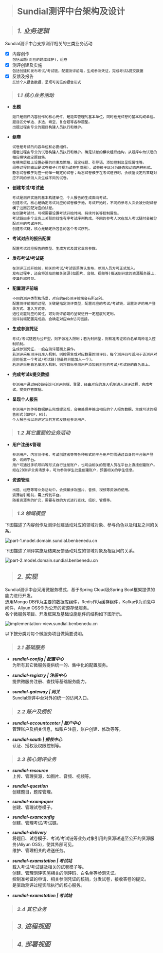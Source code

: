 > # Sundial测评中台架构及设计

> ## *1. 业务逻辑*

Sundial测评中台支撑测评相关的三类业务活动

- [X] 内容创作  
  `包括出题(对应的题库维护)，组卷`
- [X] 测评创建及实施  
  `包括创建和发布考试/考试链，配置测评前端，生成参测凭证，完成考试&提交数据`
- [X] 反馈及报告  
  `反馈个人报告数据，呈现可阅览的报告形式`

> ### *1.1 核心业务活动*

- **出题**

      题目是测评内容创作的核心元件，是题库管理的基本单位，同时也是试卷的基本构成单位。
      题目区分单选、多选、填空、复合题等各种题型。
      出题过程由专业的题目构建人员执行和维护。

- **组卷**

      试卷是考试的内容单位和必要组件。
      组卷过程由专业的试卷构建人员执行和维护。确定试卷的模块组织结构，从题库中为试卷的相应模块选定题目集，
      在模块层级上设置必要的约束及策略，设定标题、引导语，添加控制及呈现属性等。
      组卷过程的输出是试卷模子(可视为试卷生成器)，试卷模子区分为静态和动态两种形式。
      静态试卷模子对应一份唯一确定的试卷；动态试卷模子在考试进行时，会根据设定的策略对应不同的参测人次生成不同的试卷。

- **创建考试/考试链**

      考试是测评实施的基本构建单位，个人报告的生成面向考试。
      创建考试，核心是确定考试对应的试卷模子池，考试开始时，不同的参考人次会被分配试卷模子进而匹配对应的试卷。
      在创建考试时，可视需要设置考试开始时间、持续时长等控制属性。
      考试链由多个业务上关联的线性有序考试序列构成，不同的参考人次在加入考试链时会被分配对应的考试序列。
      创建考试链，核心是确定所包含的各个考试序列。

- **考试对应的报告配置**

      配置考试对应报告的类型、生成方式及其它业务参数。

- **发布考试/考试链**

      在测评正式开始前，相关的考试/考试链须确认发布，参测人员方可正式加入。
      发布过程中，还会将涉及的相关资源(如图片、音频、视频等)推送到开放的资源服务器上，使其外部可见。

- **配置测评前端**

      不同的测评类型和场景，对应的Web测评前端会有所区别。
      配置测评前端的过程，关键是指定测评类型，配置对应的考试/考试链，设置测评的用户登录方式、准入方式等。
      通过设置对应的属性，可对测评前端的呈现进行一定程度的定制。
      测评前端配置完成后，会确定对应Web访问链接。

- **生成参测凭证**

      考试/考试链若为公开型，则不做准入限制；若为封闭型，则有准考证和白名单两种准入控制机制。
      生成参测凭证，一般在测评层面上操作。
      若测评采用测评码准入机制，则按需生成对应数量的测评码，每个测评码可适用于该测评对应的任意一个考试/考试链(但最终只能加入一个)。
      若测评采用白名单准入机制，则将目标参测用户添加到对应的考试/考试链的白名单上。

- **完成考试&提交数据**

      参测用户通过Web链接访问测评前端，登录，经由对应的准入机制进入测评过程，完成考试，提交作答数据。

- **呈现个人报告**

      参测用户的作答数据确认完成提交后，会被处理并输出相应的个人报告数据，生成可读的报告形式(如PDF，H5)。
      个人报告会以测评定义的方式反馈给参测用户。

> ### *1.2 其它重要的业务活动*

- **用户注册&管理**

      参测用户、内容创作者、考试创建者等等各种形式的平台用户均需通过自身的平台账户登录、访问平台。
      用户可通过手机号码等形式自行注册账户，也可由相关的管理人员在平台上直接创建账户。
      如在2B测评业务场景中，可为参测学生批量创建账户，预置相关的学生信息。

- **资源管理**

      出题、组卷等等业务活动中，会频繁涉及图片、音频、视频等资源的使用。
      资源被引用前，需上传到平台。
      随着资源库的扩充，需要有效的方式进行查找、组织、管理等。

> ### *1.3 领域模型*

下图描述了内容创作及测评创建活动对应的领域对象、参与角色以及相互之间的关系。

![part-1.model.domain.sundial.benbenedu.cn](./resources/part-1.model.domain.sundial.benbenedu.cn.png)

下图描述了测评实施及结果反馈活动对应的领域对象及相互间的关系。

![part-2.model.domain.sundial.benbenedu.cn](./resources/part-2.model.domain.sundial.benbenedu.cn.png)

> ## *2. 实现*

Sundial测评中台采用微服务模式，基于Spring Cloud及Spring Boot框架提供的能力进行开发。  
选用Mongo DB作为主要的数据库组件，Redis作为缓存组件，Kafka作为消息中间件，Aliyun OSS作为公开的资源存储服务。  
各个微服务项目、开发框架及基础设施组件的结构如下图所示。

![implementation-view.sundial.benbenedu.cn](./resources/implementation-view.sundial.benbenedu.cn.png)

以下按分类对每个微服务项目做简要说明。

> ### *2.1 基础服务*

- ***sundial-config | 配置中心***  
  为所有其它微服务提供统一的、集中化的配置服务。


- ***sundial-registry | 注册中心***  
  提供微服务注册、查找等基础服务能力。


- ***sundial-gateway | 网关***  
  Sundial测评中台对外的统一的访问入口。

> ### *2.2 账户及授权*

- ***sundial-accountcenter | 账户中心***  
  管理账户及相关信息，如账户注册，账户创建、修改等等。


- ***sundial-xauth | 授权中心***  
  认证、授权及权限控制等。

> ### *2.3 核心测评业务*

- ***sundial-resource***  
  上传、管理资源，如图片、音频、视频等。


- ***sundial-question***  
  创建题目，题库管理。


- ***sundial-exampaper***  
  创建、管理试卷模子。


- ***sundial-examconfig***  
  创建、管理考试/考试链。  


- ***sundial-delivery***  
  将题目、试卷模子、考试/考试链等业务对象引用的资源递送至公开的资源服务(Aliyun OSS)，使其外部可见。  
  维护、管理相关的递送任务。  


- ***sundial-examstation | 考试站***  
  载入考试/考试链及相关的试卷模子等。  
  创建、管理测评实施相关的测评码、白名单等参测凭证。  
  控制准考证的申请、相关参测凭证的核销，分发试卷，接收答卷的提交。  
  是驱动测评过程实际执行的核心服务。   


- ***sundial-examstation | 考试站***


> ### *2.4 其它业务*

> ## *3. 进程视图*

> ## *4. 部署视图*